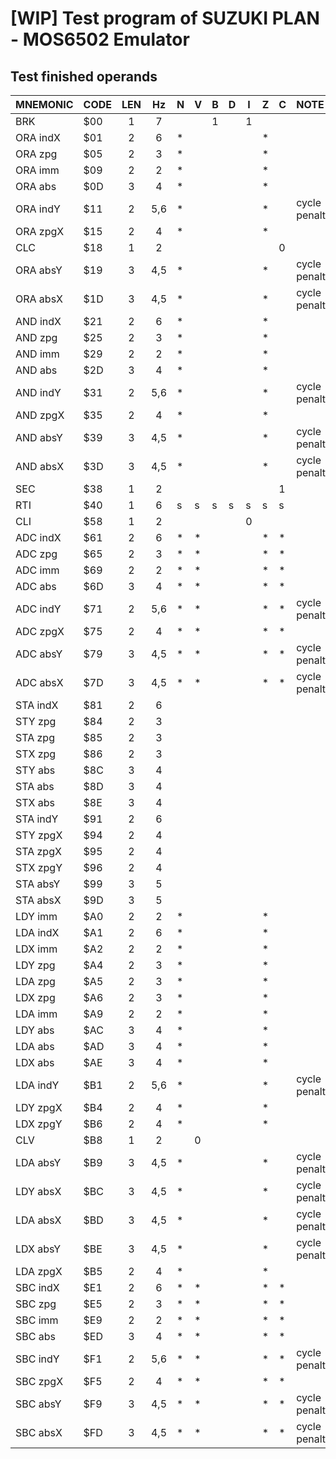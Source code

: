 # [WIP] Test program of SUZUKI PLAN - MOS6502 Emulator

## Test finished operands

|MNEMONIC|CODE|LEN|Hz   |N|V|B|D|I|Z|C|NOTE|
|--------|----|:-:|:---:|-|-|-|-|-|-|-|:-|
|BRK     |$00 |1  |7    | | |1| |1| | ||
|ORA indX|$01 |2  |6    |*| | | | |*| ||
|ORA zpg |$05 |2  |3    |*| | | | |*| ||
|ORA imm |$09 |2  |2    |*| | | | |*| ||
|ORA abs |$0D |3  |4    |*| | | | |*| ||
|ORA indY|$11 |2  |5,6  |*| | | | |*| |cycle penalty|
|ORA zpgX|$15 |2  |4    |*| | | | |*| ||
|CLC     |$18 |1  |2    | | | | | | |0||
|ORA absY|$19 |3  |4,5  |*| | | | |*| |cycle penalty|
|ORA absX|$1D |3  |4,5  |*| | | | |*| |cycle penalty|
|AND indX|$21 |2  |6    |*| | | | |*| ||
|AND zpg |$25 |2  |3    |*| | | | |*| ||
|AND imm |$29 |2  |2    |*| | | | |*| ||
|AND abs |$2D |3  |4    |*| | | | |*| ||
|AND indY|$31 |2  |5,6  |*| | | | |*| |cycle penalty|
|AND zpgX|$35 |2  |4    |*| | | | |*| ||
|AND absY|$39 |3  |4,5  |*| | | | |*| |cycle penalty|
|AND absX|$3D |3  |4,5  |*| | | | |*| |cycle penalty|
|SEC     |$38 |1  |2    | | | | | | |1||
|RTI     |$40 |1  |6    |s|s|s|s|s|s|s||
|CLI     |$58 |1  |2    | | | | |0| | ||
|ADC indX|$61 |2  |6    |*|*| | | |*|*||
|ADC zpg |$65 |2  |3    |*|*| | | |*|*||
|ADC imm |$69 |2  |2    |*|*| | | |*|*||
|ADC abs |$6D |3  |4    |*|*| | | |*|*||
|ADC indY|$71 |2  |5,6  |*|*| | | |*|*|cycle penalty|
|ADC zpgX|$75 |2  |4    |*|*| | | |*|*||
|ADC absY|$79 |3  |4,5  |*|*| | | |*|*|cycle penalty|
|ADC absX|$7D |3  |4,5  |*|*| | | |*|*|cycle penalty|
|STA indX|$81 |2  |6    | | | | | | | ||
|STY zpg |$84 |2  |3    | | | | | | | ||
|STA zpg |$85 |2  |3    | | | | | | | ||
|STX zpg |$86 |2  |3    | | | | | | | ||
|STY abs |$8C |3  |4    | | | | | | | ||
|STA abs |$8D |3  |4    | | | | | | | ||
|STX abs |$8E |3  |4    | | | | | | | ||
|STA indY|$91 |2  |6    | | | | | | | ||
|STY zpgX|$94 |2  |4    | | | | | | | ||
|STA zpgX|$95 |2  |4    | | | | | | | ||
|STX zpgY|$96 |2  |4    | | | | | | | ||
|STA absY|$99 |3  |5    | | | | | | | ||
|STA absX|$9D |3  |5    | | | | | | | ||
|LDY imm |$A0 |2  |2    |*| | | | |*| ||
|LDA indX|$A1 |2  |6    |*| | | | |*| ||
|LDX imm |$A2 |2  |2    |*| | | | |*| ||
|LDY zpg |$A4 |2  |3    |*| | | | |*| ||
|LDA zpg |$A5 |2  |3    |*| | | | |*| ||
|LDX zpg |$A6 |2  |3    |*| | | | |*| ||
|LDA imm |$A9 |2  |2    |*| | | | |*| ||
|LDY abs |$AC |3  |4    |*| | | | |*| ||
|LDA abs |$AD |3  |4    |*| | | | |*| ||
|LDX abs |$AE |3  |4    |*| | | | |*| ||
|LDA indY|$B1 |2  |5,6  |*| | | | |*| |cycle penalty|
|LDY zpgX|$B4 |2  |4    |*| | | | |*| ||
|LDX zpgY|$B6 |2  |4    |*| | | | |*| ||
|CLV     |$B8 |1  |2    | |0| | | | | ||
|LDA absY|$B9 |3  |4,5  |*| | | | |*| |cycle penalty|
|LDY absX|$BC |3  |4,5  |*| | | | |*| |cycle penalty|
|LDA absX|$BD |3  |4,5  |*| | | | |*| |cycle penalty|
|LDX absY|$BE |3  |4,5  |*| | | | |*| |cycle penalty|
|LDA zpgX|$B5 |2  |4    |*| | | | |*| ||
|SBC indX|$E1 |2  |6    |*|*| | | |*|*||
|SBC zpg |$E5 |2  |3    |*|*| | | |*|*||
|SBC imm |$E9 |2  |2    |*|*| | | |*|*||
|SBC abs |$ED |3  |4    |*|*| | | |*|*||
|SBC indY|$F1 |2  |5,6  |*|*| | | |*|*|cycle penalty|
|SBC zpgX|$F5 |2  |4    |*|*| | | |*|*||
|SBC absY|$F9 |3  |4,5  |*|*| | | |*|*|cycle penalty|
|SBC absX|$FD |3  |4,5  |*|*| | | |*|*|cycle penalty|
